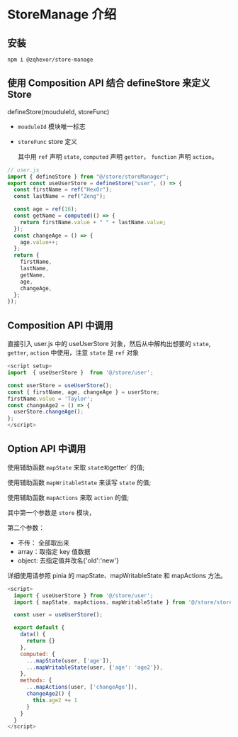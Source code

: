 # StoreManage 介绍

## 安装

```
npm i @zqhexor/store-manage
```

## 使用 Composition API 结合 defineStore 来定义 Store

defineStore(mouduleId, storeFunc)

- `mouduleId` 模块唯一标志
- `storeFunc` store 定义

  其中用 `ref` 声明 `state`, `computed` 声明 `getter`， `function` 声明 `action`。

```js
// user.js
import { defineStore } from "@/store/storeManager";
export const useUserStore = defineStore("user", () => {
  const firstName = ref("HexOr");
  const lastName = ref("Zeng");

  const age = ref(16);
  const getName = computed(() => {
    return firstName.value + " " + lastName.value;
  });
  const changeAge = () => {
    age.value++;
  };
  return {
    firstName,
    lastName,
    getName,
    age,
    changeAge,
  };
});
```

## Composition API 中调用

直接引入 user.js 中的 useUserStore 对象，然后从中解构出想要的 `state`, `getter`, `action` 中使用，注意 `state` 是 `ref` 对象

```js
<script setup>
import  { useUserStore }  from '@/store/user';

const userStore = useUserStore();
const { firstName, age, changeAge } = userStore;
firstName.value = 'Taylor';
const changeAge2 = () => {
  userStore.changeAge();
};
</script>
```

## Option API 中调用

使用辅助函数 `mapState` 来取 `stat`e`和`getter` 的值;

使用辅助函数 `mapWritableState` 来读写 `state` 的值;

使用辅助函数 `mapActions` 来取 `action` 的值;

其中第一个参数是 `store` 模块，

第二个参数：

- 不传： 全部取出来
- array：取指定 key 值数据
- object: 去指定值并改名{'old':'new'}

详细使用请参照 pinia 的 mapState、mapWritableState 和 mapActions 方法。

```js
<script>
  import { useUserStore } from '@/store/user';
  import { mapState, mapActions, mapWritableState } from '@/store/storeManager';

  const user = useUserStore();

  export default {
    data() {
      return {}
    },
    computed: {
      ...mapState(user, ['age']),
      ...mapWritableState(user, {'age': 'age2'}),
    },
    methods: {
      ...mapActions(user, ['changeAge']),
      changeAge2() {
        this.age2 += 1
      }
    }
  }
</script>
```
